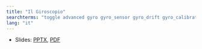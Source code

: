 ```yaml
---
title: "Il Giroscopio"
searchterms: "toggle advanced gyro gyro_sensor gyro_drift gyro_calibration angle rate introduction_to_gyro_sensor"
lang: "it"
---
```

 <ul>
 <li class="ng-binding">Slides:
 <a href="ProgrammingLessons/advanced/Il Giroscopio.pptx">PPTX</a>,
 <a href="ProgrammingLessons/advanced/Il Giroscopio.pdf">PDF</a>
 </li>
  </ul>
